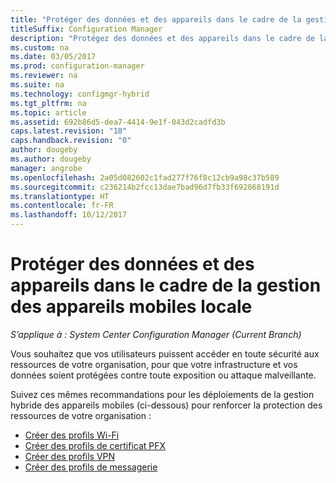 ```yaml
---
title: "Protéger des données et des appareils dans le cadre de la gestion des appareils mobiles locale "
titleSuffix: Configuration Manager
description: "Protégez des données et des appareils dans le cadre de la gestion des appareils mobiles locale de Configuration Manager."
ms.custom: na
ms.date: 03/05/2017
ms.prod: configuration-manager
ms.reviewer: na
ms.suite: na
ms.technology: configmgr-hybrid
ms.tgt_pltfrm: na
ms.topic: article
ms.assetid: 692b86d5-dea7-4414-9e1f-043d2cadfd3b
caps.latest.revision: "18"
caps.handback.revision: "0"
author: dougeby
ms.author: dougeby
manager: angrobe
ms.openlocfilehash: 2a05d082602c1fad277f76f8c12cb9a98c37b589
ms.sourcegitcommit: c236214b2fcc13dae7bad96d7fb33f692868191d
ms.translationtype: HT
ms.contentlocale: fr-FR
ms.lasthandoff: 10/12/2017
---
```

# <a name="protect-data-and-devices-in-on-premises-mobile-device-management"></a>Protéger des données et des appareils dans le cadre de la gestion des appareils mobiles locale

*S’applique à : System Center Configuration Manager (Current Branch)*

Vous souhaitez que vos utilisateurs puissent accéder en toute sécurité aux ressources de votre organisation, pour que votre infrastructure et vos données soient protégées contre toute exposition ou attaque malveillante.

Suivez ces mêmes recommandations pour les déploiements de la gestion hybride des appareils mobiles (ci-dessous) pour renforcer la protection des ressources de votre organisation :

- [Créer des profils Wi-Fi](create-wifi-profiles.md)
- [Créer des profils de certificat PFX](create-pfx-certificate-profiles.md)
- [Créer des profils VPN](create-vpn-profiles.md)
- [Créer des profils de messagerie](create-exchange-activesync-profiles.md)
